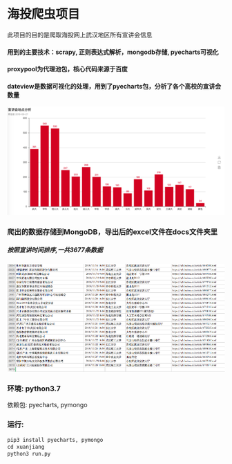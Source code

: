 # 海投爬虫项目
此项目的目的是爬取海投网上武汉地区所有宣讲会信息
#### 用到的主要技术：scrapy, 正则表达式解析，mongodb存储, pyecharts可视化
#### proxypool为代理池包，核心代码来源于百度
#### dateview是数据可视化的处理，用到了pyecharts包，分析了各个高校的宣讲会数量
![places](./res/places.png)  

### 爬出的数据存储到MongoDB，导出后的excel文件在docs文件夹里
##### 按照宣讲时间排序,一共3677条数据  
![xuanjiang](./res/haitou.png)  

### 环境: python3.7
依赖包: pyecharts, pymongo

### 运行:
    pip3 install pyecharts, pymongo
    cd xuanjiang
    python3 run.py
